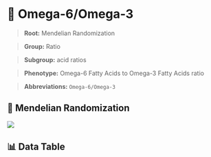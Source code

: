 # 🧪 Omega-6/Omega-3

> **Root:** Mendelian Randomization

> **Group:** Ratio  

> **Subgroup:** acid ratios

> **Phenotype:** Omega-6 Fatty Acids to Omega-3 Fatty Acids ratio  

> **Abbreviations:** `Omega-6/Omega-3`

## 🧬 Mendelian Randomization  

<img src="/MR/Figures/Inverse/Omega-6_Omega-3.png"/>


## 📊 Data Table


<CsvTableMRI src="/MR/Data/Inverse/Omega-6_Omega-3.csv"/>

